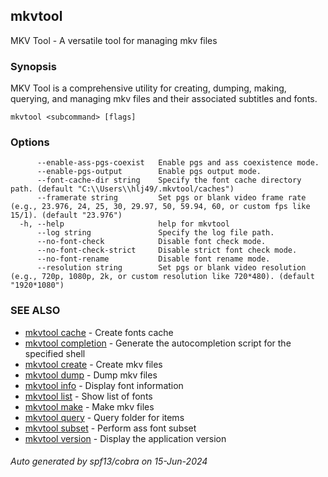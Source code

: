 ## mkvtool

MKV Tool - A versatile tool for managing mkv files

### Synopsis

MKV Tool is a comprehensive utility for creating, dumping, making, querying, and managing mkv files and their associated subtitles and fonts.

```
mkvtool <subcommand> [flags]
```

### Options

```
      --enable-ass-pgs-coexist   Enable pgs and ass coexistence mode.
      --enable-pgs-output        Enable pgs output mode.
      --font-cache-dir string    Specify the font cache directory path. (default "C:\\Users\\hlj49/.mkvtool/caches")
      --framerate string         Set pgs or blank video frame rate (e.g., 23.976, 24, 25, 30, 29.97, 50, 59.94, 60, or custom fps like 15/1). (default "23.976")
  -h, --help                     help for mkvtool
      --log string               Specify the log file path.
      --no-font-check            Disable font check mode.
      --no-font-check-strict     Disable strict font check mode.
      --no-font-rename           Disable font rename mode.
      --resolution string        Set pgs or blank video resolution (e.g., 720p, 1080p, 2k, or custom resolution like 720*480). (default "1920*1080")
```

### SEE ALSO

* [mkvtool cache](mkvtool_cache.md)	 - Create fonts cache
* [mkvtool completion](mkvtool_completion.md)	 - Generate the autocompletion script for the specified shell
* [mkvtool create](mkvtool_create.md)	 - Create mkv files
* [mkvtool dump](mkvtool_dump.md)	 - Dump mkv files
* [mkvtool info](mkvtool_info.md)	 - Display font information
* [mkvtool list](mkvtool_list.md)	 - Show list of fonts
* [mkvtool make](mkvtool_make.md)	 - Make mkv files
* [mkvtool query](mkvtool_query.md)	 - Query folder for items
* [mkvtool subset](mkvtool_subset.md)	 - Perform ass font subset
* [mkvtool version](mkvtool_version.md)	 - Display the application version

###### Auto generated by spf13/cobra on 15-Jun-2024
